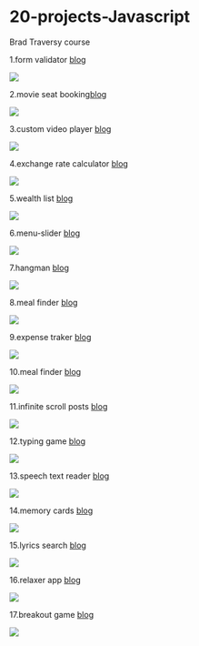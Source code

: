 # 20-projects-Javascript
Brad Traversy course

1.form validator [blog](https://yvonnedi.blogspot.com/2020/12/form-validator-with-javascript.html)

![](https://1.bp.blogspot.com/-BrYslXZR3Tg/X88H-8BoieI/AAAAAAAAD1o/qv1GQh-GVPs6Z5Cki0V2u5ZITcDckHyigCLcBGAsYHQ/w330-h400/%25E6%25B0%25B4%25E7%2594%25B5%25E8%25B4%25B9%25E9%2598%25BF%25E8%2590%25A8%25E5%25BE%25B7%25E5%2588%259A.gif)

2.movie seat booking[blog](https://yvonnedi.blogspot.com/2020/12/movie-seat-booking-with-javascript.html)

![](https://1.bp.blogspot.com/-paTx37sTK8k/X8_pRN_hUXI/AAAAAAAAD34/8ap2Tzveddcg0YZLzx4j0I12m8IU3_-0QCLcBGAsYHQ/w284-h400/%25E6%25B2%25A1%25E9%2582%25A3%25E4%25B9%2588.gif)

3.custom video player [blog](https://yvonnedi.blogspot.com/2020/12/custom-video-player-with-javascript.html)

![](https://1.bp.blogspot.com/-58gJQyE92Xg/X9LKRSgAFzI/AAAAAAAAD6I/01-dVWLmvxwnolxSSG8gbW3_IyiGdk0PgCLcBGAsYHQ/w400-h314/%25E8%25BF%259B%25E5%258F%25A3%25E9%2587%258F%25E5%25AF%2592%25E5%2581%2587%25E5%25BF%25AB%25E4%25B9%2590.gif)

4.exchange rate calculator [blog](https://diyifang.medium.com/exchange-rate-calculator-with-javascript-3f22a78dc0f)

![](https://cdn-images-1.medium.com/max/800/1*16rpBEoGrcDy7oSOHRU8fA.gif)

5.wealth list [blog](https://diyifang.medium.com/wealth-list-with-javascript-array-methods-4751a7eaf1d0)

![](https://cdn-images-1.medium.com/max/800/1*NI2Sw-215pG2uuKGGjTgSA.gif)

6.menu-slider [blog](https://diyifang.medium.com/side-menu-and-modal-with-javascript-ffa5669fef40)

![](https://cdn-images-1.medium.com/max/800/1*0aqVfRX0jFchV7fbqgBNUw.gif)

7.hangman [blog](https://diyifang.medium.com/how-to-create-a-hangman-game-with-javascript-5b8f18cb70d4)

![](https://cdn-images-1.medium.com/max/800/1*6N1MEcOMgLDRNwDwc51r7Q.gif)

8.meal finder [blog](https://diyifang.medium.com/meal-finder-using-mealdb-api-3f111c26953c)

![](https://miro.medium.com/max/400/0*d7xR6Sv_D0rwc-bp.gif)

9.expense traker [blog](https://diyifang.medium.com/expense-tracker-with-javascript-5ca7392af93d)

![](https://1.bp.blogspot.com/-0X7xY4E3UuA/X-IlsA5OMmI/AAAAAAAAD-M/h5lax8NcQ0IInB7iViF_KpiEDxGrIVMcACLcBGAsYHQ/w293-h640/%25E8%25AE%25B0%25E5%25BD%2595.gif)

10.meal finder [blog](https://diyifang.medium.com/music-player-with-javascript-8122ca8672f3)

![](https://1.bp.blogspot.com/-P5exgiKyNj4/X-N45_pF6HI/AAAAAAAAEAE/eqSnsBj3UkgWkeF5juj-We4OneEcrFaVwCLcBGAsYHQ/w400-h215/%25E6%25B3%2595%25E8%25A7%2584%25E5%258F%258A%25E4%25BC%259A%25E8%25AE%25A1.gif)

11.infinite scroll posts [blog](https://diyifang.medium.com/infinite-scroll-blogs-with-javascript-9e7c23f82a89)

![](https://1.bp.blogspot.com/-mmeXLeRqfDM/X-ZePIaMftI/AAAAAAAAECU/R5c4_sJuzvARaj9DoME9FSfWFsKlzXwVwCLcBGAsYHQ/w351-h400/%25E6%25B3%2595%25E8%25A7%2584%25E5%2592%258C%25E7%25BB%258F%25E6%25B5%258E.gif)

12.typing game [blog](https://diyifang.medium.com/typing-game-with-javascript-7eb464872f7c)

![](https://miro.medium.com/max/400/0*pVdqb-R0NSGck6e1.gif)

13.speech text reader [blog](https://diyifang.medium.com/speech-text-reader-with-javascript-a1d6b69e144d)

![](https://cdn-images-1.medium.com/max/800/0*r7w29xnR-QJDwuoC.gif)

14.memory cards [blog](https://diyifang.medium.com/memory-cards-with-javascript-2386e8775cc3)

![](https://miro.medium.com/max/400/0*JUCBljPLEsVSWDEi.gif)

15.lyrics search [blog](https://diyifang.medium.com/lyrics-search-with-javascript-1cad8dc5302e)

![](https://miro.medium.com/max/327/0*c_H0r1vZ4tsHl88-.gif)

16.relaxer app [blog](https://diyifang.medium.com/relaxer-app-with-javascript-74f1f06eb881)

![](https://miro.medium.com/max/398/0*KA7HPMYho0GZiPM0.gif)

17.breakout game [blog](https://diyifang.medium.com/breakout-game-with-javascript-dc205b43b491)

![](https://miro.medium.com/max/400/0*4QcTmw-4_cctxUE1.gif)
